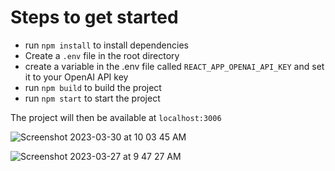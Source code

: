 # Steps to get started
  - run `npm install` to install dependencies
  - Create a `.env` file in the root directory
  - create a variable in the .env file called `REACT_APP_OPENAI_API_KEY` and set it to your OpenAI API key
  - run `npm build` to build the project
  - run `npm start` to start the project

The project will then be available at `localhost:3006`

![Screenshot 2023-03-30 at 10 03 45 AM](https://user-images.githubusercontent.com/40727301/228862033-916dc5c0-590e-418a-95cb-e578bd990c27.png)

![Screenshot 2023-03-27 at 9 47 27 AM](https://user-images.githubusercontent.com/40727301/227957850-bb30e30b-7300-4fac-a57a-a8aaba5c633f.png)
